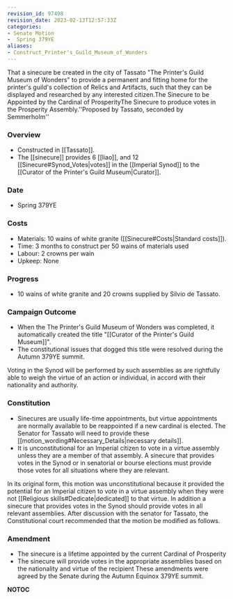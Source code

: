 ```yaml
---
revision_id: 97498
revision_date: 2023-02-13T12:57:33Z
categories:
- Senate Motion
-  Spring 379YE
aliases:
- Construct_Printer's_Guild_Museum_of_Wonders
---
```


That a sinecure be created in the city of Tassato "The Printer's Guild Museum of Wonders" to provide a permanent and fitting home for the printer's guild's collection of Relics and Artifacts, such that they can be displayed and researched by any interested citizen.The Sinecure to be Appointed by the Cardinal of ProsperityThe Sinecure to produce votes in the Prosperity Assembly.''Proposed by Tassato, seconded by Semmerholm'' 

### Overview
* Constructed in [[Tassato]].
* The [[sinecure]] provides 6 [[liao]], and 12 [[Sinecure#Synod_Votes|votes]] in the [[Imperial Synod]] to the [[Curator of the Printer's Guild Museum|Curator]].

### Date
* Spring 379YE

### Costs
* Materials: 10 wains of white granite ([[Sinecure#Costs|Standard costs]]).
* Time: 3 months to construct per 50 wains of materials used
* Labour: 2 crowns per wain
* Upkeep: None

### Progress
* 10 wains of white granite and 20 crowns supplied by Silvio de Tassato.

### Campaign Outcome
* When the The Printer's Guild Museum of Wonders was completed, it  automatically created the title "[[Curator of the Printer's Guild Museum]]".
* The constitutional issues that dogged this title were resolved during the Autumn 379YE summit.

Voting in the Synod will be performed by such assemblies as are rightfully able to weigh the virtue of an action or individual, in accord with their nationality and authority.

### Constitution
* Sinecures are usually life-time appointments, but virtue appointments are normally available to be reappointed if a new cardinal is elected. The Senator for Tassato will need to provide these [[motion_wording#Necessary_Details|necessary details]].
* It is unconstitutional for an Imperial citizen to vote in a virtue assembly unless they are a member of that assembly. A sinecure that provides votes in the Synod or in senatorial or bourse elections must provide those votes for all situations where they are relevant.

In its original form, this motion was unconstitutional because it provided the potential for an Imperial citizen to vote in a virtue assembly when they were not [[Religious skills#Dedicate|dedicated]] to that virtue. In addition a sinecure that provides votes in the Synod should provide votes in all relevant assemblies. After discussion with the senator for Tassato, the Constitutional court recommended that the motion be modified as follows.

### Amendment
* The sinecure is a lifetime appointed by the current Cardinal of Prosperity
* The sinecure will provide votes in the appropriate assemblies based on the nationality and virtue of the recipient
These amendments were agreed by the Senate during the Autumn Equinox 379YE summit.


__NOTOC__